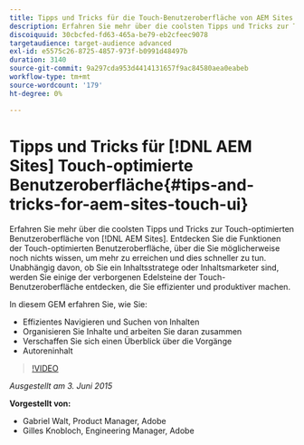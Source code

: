 ```yaml
---
title: Tipps und Tricks für die Touch-Benutzeroberfläche von AEM Sites
description: Erfahren Sie mehr über die coolsten Tipps und Tricks zur Touch-optimierten Benutzeroberfläche.  [!DNL AEM Sites]  Entdecken Sie die Funktionen der Touch-optimierten Benutzeroberfläche, über die Sie möglicherweise noch nichts wissen, um mehr zu erreichen und dies schneller zu tun. Unabhängig davon, ob Sie ein Inhaltsstratege oder Inhaltsmarketer sind, werden Sie einige der verborgenen Edelsteine der Touch-Benutzeroberfläche entdecken, die Sie effizienter und produktiver machen.
discoiquuid: 30cbcfed-fd63-465a-be79-eb2cfeec9078
targetaudience: target-audience advanced
exl-id: e5575c26-8725-4857-973f-b0991d48497b
duration: 3140
source-git-commit: 9a297cda953d4414131657f9ac84580aea0eabeb
workflow-type: tm+mt
source-wordcount: '179'
ht-degree: 0%

---
```


# Tipps und Tricks für [!DNL AEM Sites] Touch-optimierte Benutzeroberfläche{#tips-and-tricks-for-aem-sites-touch-ui}

Erfahren Sie mehr über die coolsten Tipps und Tricks zur Touch-optimierten Benutzeroberfläche von [!DNL AEM Sites]. Entdecken Sie die Funktionen der Touch-optimierten Benutzeroberfläche, über die Sie möglicherweise noch nichts wissen, um mehr zu erreichen und dies schneller zu tun. Unabhängig davon, ob Sie ein Inhaltsstratege oder Inhaltsmarketer sind, werden Sie einige der verborgenen Edelsteine der Touch-Benutzeroberfläche entdecken, die Sie effizienter und produktiver machen.

In diesem GEM erfahren Sie, wie Sie:

* Effizientes Navigieren und Suchen von Inhalten
* Organisieren Sie Inhalte und arbeiten Sie daran zusammen
* Verschaffen Sie sich einen Überblick über die Vorgänge
* Autoreninhalt

>[!VIDEO](https://video.tv.adobe.com/v/19377/?quality=9)

*Ausgestellt am 3. Juni 2015*

**Vorgestellt von:**

* Gabriel Walt, Product Manager, Adobe
* Gilles Knobloch, Engineering Manager, Adobe

<!--
[Get back to the Overview](https://helpx.adobe.com/experience-manager/kt/eseminars/gems/aem-index.html)
-->
